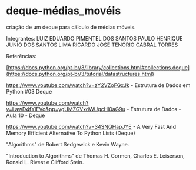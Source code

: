 # deque-médias_movéis
criação de um deque para cálculo de médias móveis.

Integrantes:
LUIZ EDUARDO PIMENTEL DOS SANTOS
PAULO HENRIQUE JUNIO DOS SANTOS LIMA
RICARDO JOSÉ TENÓRIO CABRAL TORRES


Referências:

[https://docs.python.org/pt-br/3/library/collections.html#collections.deque](https://docs.python.org/pt-br/3/tutorial/datastructures.html)

https://www.youtube.com/watch?v=zY2VZoFGxJk - Estrutura de Dados em Python #03 Deque

https://www.youtube.com/watch?v=LawD4fYlEVo&pp=ygUMZGVxdWUgcHl0aG9u - Estrutura de Dados - Aula 10 - Deque

https://www.youtube.com/watch?v=34SNQHapJYE - A Very Fast And Memory Efficient Alternative To Python Lists (Deque)

 "Algorithms" de Robert Sedgewick e Kevin Wayne.
 
 "Introduction to Algorithms" de Thomas H. Cormen, Charles E. Leiserson, Ronald L. Rivest e Clifford Stein.
 
 
 

